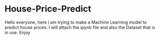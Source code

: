 # House-Price-Predict
Hello everyone, here I am trying to make a Machine Learning model to predict house prices. I will attach the ipynb file and also the Dataset that is in use.  Enjoy
